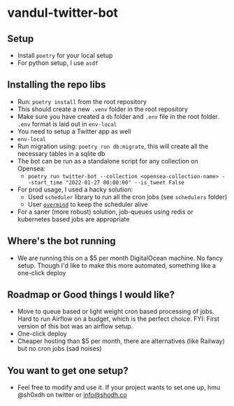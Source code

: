 # vandul-twitter-bot

## Setup

* Install `poetry` for your local setup
* For python setup, I use `asdf`

## Installing the repo libs

* Run: `poetry install` from the root repository
* This should create a new `.venv` folder in the root repository
* Make sure you have created a `db` folder and `.env` file in the root folder. `.env` format is laid out in `env-local`
* You need to setup a Twitter app as well
* `env-local`
* Run migration using: `poetry run db:migrate`, this will create all the necessary tables in a sqlite db
* The bot can be run as a standalone script for any collection on Opensea:
  * `poetry run twitter-bot --collection <opensea-collection-name> --start_time "2022-01-27 00:00:00" --is_tweet False`
* For prod usage, I used a hacky solution:
  * Used `scheduler` library to run all the cron jobs (see `schedulers` folder)
  * User [`overmind`](https://github.com/DarthSim/overmind) to keep the scheduler alive
* For a saner (more robust) solution, job-queues using redis or kubernetes based jobs are appropriate

## Where's the bot running
* We are running this on a $5 per month DigitalOcean machine. No fancy setup. Though I'd like to make this more automated, something like a one-click deploy

## Roadmap or Good things I would like?
* Move to queue based or light weight cron based processing of jobs. Hard to run Airflow on a budget, which is the perfect choice. FYI: First version of this bot was an airflow setup.
* One-click deploy
* Cheaper hosting than $5 per month, there are alternatives (like Railway) but no cron jobs (sad noises)

## You want to get one setup?
* Feel free to modify and use it. If your project wants to set one up, hmu @sh0xdh on twitter or info@shodh.co
